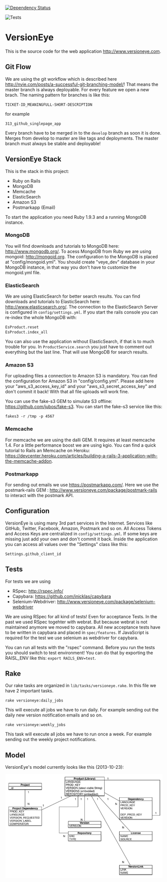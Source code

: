 [![Dependency Status](https://www.versioneye.com/user/projects/52878714632bac28c200006d/badge.png)](https://www.versioneye.com/user/projects/52878714632bac28c200006d)

![Tests](https://www.codeship.io/projects/de2efdb0-1d42-0131-839e-26fabeabc570/status)

# VersionEye

This is the source code for the web application <http://www.versioneye.com>.


## Git Flow

We are using the git workflow which is described here <http://nvie.com/posts/a-successful-git-branching-model/>!
That means the master branch is always deployable. For every feature we open a new brach. The naming pattern for branches is like this:

```
TICKET-ID_MEANINGFULL-SHORT-DESCRIPTION
```

for example

```
313_github_singlepage_app
```

Every branch have to be merged in to the `develop` branch as soon it is done.
Merges from develop to master are like tags and deployments. The master branch must always be stable and deployable!


## VersionEye Stack

This is the stack in this project:

 * Ruby on Rails
 * MongoDB
 * Memcache
 * ElasticSearch
 * Amazon S3
 * Postmarkapp (Email)

To start the application you need Ruby 1.9.3 and a running MongoDB instance.

### MongoDB

You will find downloads and tutorials to MongoDB here: <http://www.mongodb.org/>. To acess MongoDB from Ruby we are using mongoid: <http://mongoid.org>. The configuration to the MongoDB is placed at "config/mongoid.yml". You should create "veye_dev" database in your MongoDB instance, in that way you don't have to customize the mongoid.yml file.

### ElasticSearch

We are using ElasticSearch for better search results. You can find downloads and tutorials to ElasticSearch here: <http://www.elasticsearch.org/>. The connection to the ElasticSearch Server is configured in `config/settings.yml`. If you start the rails console you can re-index the whole MongoDB with:

```
EsProduct.reset
EsProduct.index_all
```

You can also use the application without ElasticSearch, if that is to much trouble for you. In `ProductService.search` you just have to comment out everything but the last line. That will use MongoDB for search results.

### Amazon S3

For uploading files a connection to Amazon S3 is mandatory. You can find the configuration for Amazon S3 in "config/config.yml". Please add here your "aws_s3_access_key_id" and your "aws_s3_secret_access_key" and don't commit it back! With that all file uploads will work fine.

You can use the fake-s3 GEM to simulate S3 offline: <https://github.com/jubos/fake-s3>.
You can start the fake-s3 service like this:

```
fakes3 -r /tmp -p 4567
```


### Memcache

For memcache we are using the dalli GEM. It requires at least memcache 1.4. For a little performance boost
we are using kgio. You can find a quick tutorial to Rails an Memcache on Heroku: <https://devcenter.heroku.com/articles/building-a-rails-3-application-with-the-memcache-addon>.

### Postmarkapp

For sending out emails we use <https://postmarkapp.com/>. Here we use the postmark-rails GEM : <http://www.versioneye.com/package/postmark-rails> to interact with the postmark API.


## Configuration

VersionEye is using many 3rd part services in the Internet. Services like GitHub, Twitter, Facebook, Amazon, Postmark and so on. All Access Tokens and Access Keys are centralized in `config/settings.yml`. If some keys are missing just add your own and don't commit it back. Inside the application you can access all values over the "Settings" class like this:

```
Settings.github_client_id
```

## Tests

For tests we are using

* RSpec: <http://rspec.info/>
* Capybara: <https://github.com/jnicklas/capybara>
* Selenium-Webdriver: <http://www.versioneye.com/package/selenium-webdriver>

We are using RSpec for all kind of tests! Even for acceptance Tests. In the past we used RSpec togehter with webrat. But because webrat is not maintained anymore we moved to capybara. All new acceptance tests have to be written in capybara and placed in `spec/features`. If JavaScript is required for the test we use selenium as webdriver for capybara.

You can run all tests with the "rspec" command. Before you run the tests you should switch to test environment! You can do that by exporting the RAISL_ENV like this: `export RAILS_ENV=test`.

## Rake

Our rake tasks are organized in `lib/tasks/versioneye.rake`. In this file we have 2 important tasks.

```
rake versioneye:daily_jobs
```

This will execute all jobs we have to run daily. For example sending out the daily new version notification emails and so on.

```
rake versioneye:weekly_jobs
```

This task will execute all jobs we have to run once a week. For example sending out the weekly project notifications.


## Model

VersionEye's model currently looks like this (2013-10-23):

![VersionEye Model](https://github.com/versioneye/versioneye/raw/master/doc/versioneye-model.png)
